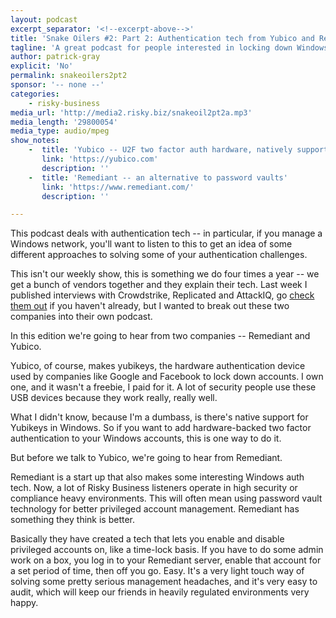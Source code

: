 ```yaml
---
layout: podcast
excerpt_separator: '<!--excerpt-above-->'
title: 'Snake Oilers #2: Part 2: Authentication tech from Yubico and Remediant'
tagline: 'A great podcast for people interested in locking down Windows accounts...'
author: patrick-gray
explicit: 'No'
permalink: snakeoilers2pt2
sponsor: '-- none --'
categories:
    - risky-business
media_url: 'http://media2.risky.biz/snakeoil2pt2a.mp3'
media_length: '29800054'
media_type: audio/mpeg
show_notes:
    -  title: 'Yubico -- U2F two factor auth hardware, natively supported by Windows'
       link: 'https://yubico.com'
       description: '' 
    -  title: 'Remediant -- an alternative to password vaults'
       link: 'https://www.remediant.com/'
       description: '' 

---
```

This podcast deals with authentication tech -- in particular, if you manage a Windows network, you'll want to listen to this to get an idea of some different approaches to solving some of your authentication challenges.

This isn't our weekly show, this is something we do four times a year -- we get a bunch of vendors together and they explain their tech. Last week I published interviews with Crowdstrike, Replicated and AttackIQ, go <a href='https://risky.biz/snakeoilers2'>check them out</a> if you haven't already, but I wanted to break out these two companies into their own podcast.

In this edition we're going to hear from two companies -- Remediant and Yubico.

Yubico, of course, makes yubikeys, the hardware authentication device used by companies like Google and Facebook to lock down accounts. I own one, and it wasn't a freebie, I paid for it. A lot of security people use these USB devices because they work really, really well. 

What I didn't know, because I'm a dumbass, is there's native support for Yubikeys in Windows. So if you want to add hardware-backed two factor authentication to your Windows accounts, this is one way to do it.

But before we talk to Yubico, we're going to hear from Remediant. 

Remediant is a start up that also makes some interesting Windows auth tech. Now, a lot of Risky Business listeners operate in high security or compliance heavy environments. This will often mean using password vault technology for better privileged account management. Remediant has something they think is better.

Basically they have created a tech that lets you enable and disable privileged accounts on, like a time-lock basis. If you have to do some admin work on a box, you log in to your Remediant server, enable that account for a set period of time, then off you go. Easy. It's a very light touch way of solving some pretty serious management headaches, and it's very easy to audit, which will keep our friends in heavily regulated environments very happy. 